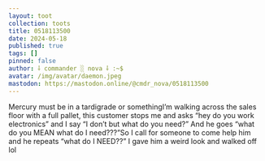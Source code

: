 ```yaml
---
layout: toot
collection: toots
title: 0518113500
date: 2024-05-18
published: true
tags: []
pinned: false
author: ⸸ commander ░ nova ⸸ :~$
avatar: /img/avatar/daemon.jpeg
mastodon: https://mastodon.online/@cmdr_nova/0518113500
---
```


Mercury must be in a tardigrade or somethingI’m walking across the sales floor with a full pallet, this customer stops me and asks “hey do you work electronics” and I say “I don’t but what do you need?” And he goes “what do you MEAN what do I need???”So I call for someone to come help him and he repeats “what do I NEED??” I gave him a weird look and walked off lol
